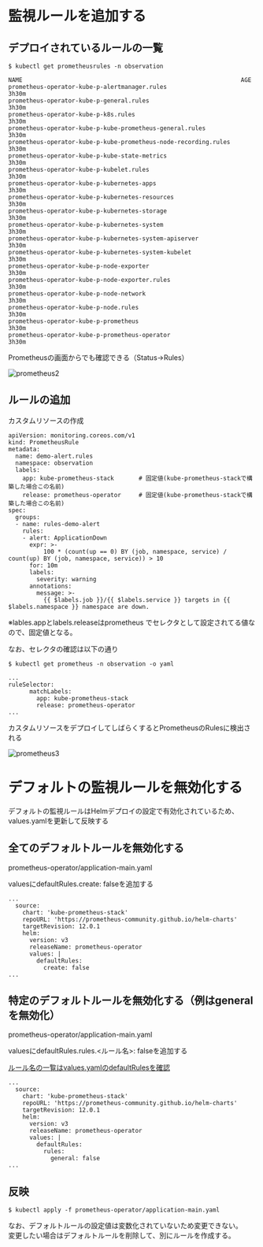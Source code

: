 # 監視ルールを追加する

## デプロイされているルールの一覧

```
$ kubectl get prometheusrules -n observation

NAME                                                              AGE
prometheus-operator-kube-p-alertmanager.rules                     3h30m
prometheus-operator-kube-p-general.rules                          3h30m
prometheus-operator-kube-p-k8s.rules                              3h30m
prometheus-operator-kube-p-kube-prometheus-general.rules          3h30m
prometheus-operator-kube-p-kube-prometheus-node-recording.rules   3h30m
prometheus-operator-kube-p-kube-state-metrics                     3h30m
prometheus-operator-kube-p-kubelet.rules                          3h30m
prometheus-operator-kube-p-kubernetes-apps                        3h30m
prometheus-operator-kube-p-kubernetes-resources                   3h30m
prometheus-operator-kube-p-kubernetes-storage                     3h30m
prometheus-operator-kube-p-kubernetes-system                      3h30m
prometheus-operator-kube-p-kubernetes-system-apiserver            3h30m
prometheus-operator-kube-p-kubernetes-system-kubelet              3h30m
prometheus-operator-kube-p-node-exporter                          3h30m
prometheus-operator-kube-p-node-exporter.rules                    3h30m
prometheus-operator-kube-p-node-network                           3h30m
prometheus-operator-kube-p-node.rules                             3h30m
prometheus-operator-kube-p-prometheus                             3h30m
prometheus-operator-kube-p-prometheus-operator                    3h30m
```

Prometheusの画面からでも確認できる（Status->Rules）

![prometheus2](https://user-images.githubusercontent.com/29446925/99491504-33341900-29af-11eb-865f-b8eb4948aec9.png)

## ルールの追加

カスタムリソースの作成  

```
apiVersion: monitoring.coreos.com/v1
kind: PrometheusRule
metadata:
  name: demo-alert.rules
  namespace: observation
  labels:
    app: kube-prometheus-stack       # 固定値(kube-prometheus-stackで構築した場合この名前)
    release: prometheus-operator     # 固定値(kube-prometheus-stackで構築した場合この名前)
spec:
  groups:
  - name: rules-demo-alert
    rules:
    - alert: ApplicationDown
      expr: >-
          100 * (count(up == 0) BY (job, namespace, service) / count(up) BY (job, namespace, service)) > 10
      for: 10m
      labels:
        severity: warning
      annotations:
        message: >-
          {{ $labels.job }}/{{ $labels.service }} targets in {{ $labels.namespace }} namespace are down.
```

※lables.appとlabels.releaseはprometheus でセレクタとして設定されてる値なので、固定値となる。 

なお、セレクタの確認は以下の通り

```
$ kubectl get prometheus -n observation -o yaml

...
ruleSelector:
      matchLabels:
        app: kube-prometheus-stack
        release: prometheus-operator
...
```

カスタムリソースをデプロイしてしばらくするとPrometheusのRulesに検出される

![prometheus3](https://user-images.githubusercontent.com/29446925/99493718-0e41a500-29b3-11eb-8594-774072998193.png)

# デフォルトの監視ルールを無効化する

デフォルトの監視ルールはHelmデプロイの設定で有効化されているため、values.yamlを更新して反映する

## 全てのデフォルトルールを無効化する

prometheus-operator/application-main.yaml

valuesにdefaultRules.create: falseを追加する

```
...
  source:
    chart: 'kube-prometheus-stack'
    repoURL: 'https://prometheus-community.github.io/helm-charts'
    targetRevision: 12.0.1
    helm:
      version: v3
      releaseName: prometheus-operator
      values: |
        defaultRules:
          create: false
...
```

## 特定のデフォルトルールを無効化する（例はgeneralを無効化）

prometheus-operator/application-main.yaml

valuesにdefaultRules.rules.<ルール名>: falseを追加する

[ルール名の一覧はvalues.yamlのdefaultRulesを確認](https://github.com/prometheus-community/helm-charts/blob/main/charts/kube-prometheus-stack/values.yaml)

```
...
  source:
    chart: 'kube-prometheus-stack'
    repoURL: 'https://prometheus-community.github.io/helm-charts'
    targetRevision: 12.0.1
    helm:
      version: v3
      releaseName: prometheus-operator
      values: |
        defaultRules:
          rules:
            general: false
...
```

## 反映

```
$ kubectl apply -f prometheus-operator/application-main.yaml
```

なお、デフォルトルールの設定値は変数化されていないため変更できない。  
変更したい場合はデフォルトルールを削除して、別にルールを作成する。  